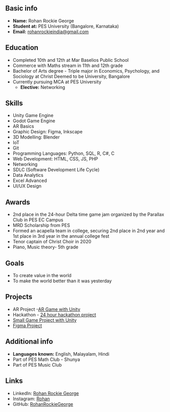 ## Basic info
- **Name:** Rohan Rockie George
- **Student at:** PES University (Bangalore, Karnataka)
- **Email:** rohanrockieindia@gmail.com

## Education
- Completed 10th and 12th at Mar Baselios Public School
- Commerce with Maths stream in 11th and 12th grade
- Bachelor of Arts degree - Triple major in Economics, Psychology, and Sociology at Christ Deemed to be University, Bangalore
- Currently pursuing MCA at PES University
  - **Elective:** Networking

## Skills
- Unity Game Engine
- Godot Game Engine
- AR Basics
- Graphic Design: Figma, Inkscape
- 3D Modelling: Blender
- IoT
- Git
- Programming Languages: Python, SQL, R, C#, C
- Web Development: HTML, CSS, JS, PHP
- Networking
- SDLC (Software Development Life Cycle)
- Data Analytics
- Excel Advanced
- UI/UX Design

## Awards
- 2nd place in the 24-hour Delta time game jam organized by the Parallax Club in PES EC Campus
- MRD Scholarship from PES
- Formed an acapella team in college, securing 2nd place in 2nd year and 1st place in 3rd year in the annual college fest
- Tenor captain of Christ Choir in 2020
- Piano, Music theory- 5th grade

## Goals
- To create value in the world
- To make the world better than it was yesterday

## Projects
- AR Project -[AR Game with Unity](https://github.com/RohanRockieGeorge/Me/blob/main/Ar_game.md)
- Hackathon - [24 hour hackathon project](https://rohanrockie.itch.io/tread-lightly)
- [Small Game Project with Unity](https://rohanrockie.itch.io/space-drive)
- [Figma Project](https://www.figma.com/proto/Whvc6CXBN7ziM8ASLixVHR/Prototype?type=design&node-id=1-1371&t=teXEPW41e3bUzJ1s-1&scaling=min-zoom&page-id=0%3A1&starting-point-node-id=1%3A1371&show-proto-sidebar=1)

## Additional info
- **Languages known:** English, Malayalam, Hindi
- Part of PES Math Club - Shunya
- Part of PES Music Club

## Links


- LinkedIn: [Rohan Rockie George](https://www.linkedin.com/in/rohan-rockie-62a4071aa/)
- Instagram: [Rohan](https://www.instagram.com/rohan_rockie_george/?r=nametag)
- GitHub: [RohanRockieGeorge](https://github.com/RohanRockieGeorge)

